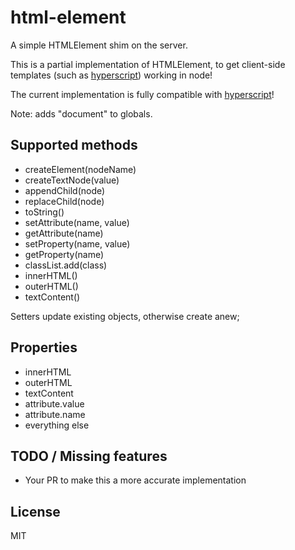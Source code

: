 # html-element

A simple HTMLElement shim on the server.

This is a partial implementation of HTMLElement, to get client-side templates
(such as [hyperscript](https://github.com/dominictarr/hyperscript)) working in node!

The current implementation is fully compatible with <a href="https://npmjs.org/package/hyperscript">hyperscript</a>!

Note: adds "document" to globals.

## Supported methods

- createElement(nodeName)
- createTextNode(value)
- appendChild(node)
- replaceChild(node)
- toString()
- setAttribute(name, value)
- getAttribute(name)
- setProperty(name, value)
- getProperty(name)
- classList.add(class)
- innerHTML()
- outerHTML()
- textContent()

Setters update existing objects, otherwise create anew; 

## Properties
- innerHTML
- outerHTML
- textContent
- attribute.value
- attribute.name
- everything else

## TODO / Missing features
- Your PR to make this a more accurate implementation


## License

MIT
